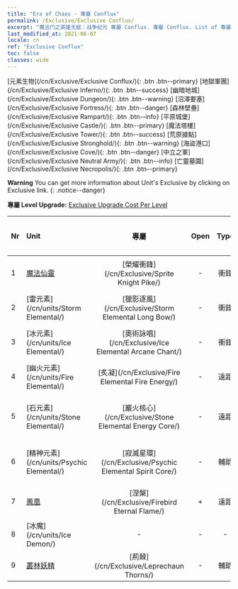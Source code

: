 ```yaml
---
title: "Era of Chaos - 專屬 Conflux"
permalink: /Exclusive/Exclusive Conflux/
excerpt: "魔法门之英雄无敌：战争纪元 專屬 Conflux. 專屬 Conflux. List of 專屬 Conflux in Era of Chaos"
last_modified_at: 2021-06-07
locale: cn
ref: "Exclusive Conflux"
toc: false
classes: wide
---
```

 [元素生物](/cn/Exclusive/Exclusive Conflux/){: .btn .btn--primary} [地獄軍團](/cn/Exclusive/Exclusive Inferno/){: .btn .btn--success} [幽暗地城](/cn/Exclusive/Exclusive Dungeon/){: .btn .btn--warning} [沼澤要塞](/cn/Exclusive/Exclusive Fortress/){: .btn .btn--danger} [森林壁壘](/cn/Exclusive/Exclusive Rampart/){: .btn .btn--info} [平原城堡](/cn/Exclusive/Exclusive Castle/){: .btn .btn--primary} [魔法塔樓](/cn/Exclusive/Exclusive Tower/){: .btn .btn--success} [荒原據點](/cn/Exclusive/Exclusive Stronghold/){: .btn .btn--warning} [海盜港口](/cn/Exclusive/Exclusive Cove/){: .btn .btn--danger} [中立之軍](/cn/Exclusive/Exclusive Neutral Army/){: .btn .btn--info} [亡靈墓園](/cn/Exclusive/Exclusive Necropolis/){: .btn .btn--primary} 

**Warning** You can get more information about Unit's Exclusive by clicking on Exclusive link. 
{: .notice--danger}

 **專屬 Level Upgrade:** [Exclusive Upgrade Cost Per Level](/Exclusive/ExclusiveUpgradeCostPerLevel/)

  | Nr |         Unit        | 專屬 | Open  |    Type   |  Item to Rank UP      |  塗裝   |
  |:---|:--------------------|:-------------:|:-----:|:---------:|:---------------------:|:-------:|
  | 1  | [魔法仙靈](/cn/units/Sprite/) | [榮耀衝鋒](/cn/Exclusive/Sprite Knight Pike/) | - | 衝鋒 | [榮耀衝鋒碎片](/cn/Items/con_916/) | - |
  | 2  | [雷元素](/cn/units/Storm Elemental/) | [獵影逐風](/cn/Exclusive/Storm Elemental Long Bow/) | - | 衝鋒 | [獵影逐風碎片](/cn/Items/con_914/) | - |
  | 3  | [冰元素](/cn/units/Ice Elemental/) | [奧術詠唱](/cn/Exclusive/Ice Elemental Arcane Chant/) | - | 衝鋒 | [奧術詠唱碎片](/cn/Items/con_915/) | - |
  | 4  | [幽火元素](/cn/units/Fire Elemental/) | [炙凝](/cn/Exclusive/Fire Elemental Fire Energy/) | - | 遠距 | [炙凝碎片](/cn/Items/con_998/) | [炙凝特效塗裝](/cn/Items/con_666/) |
  | 5  | [石元素](/cn/units/Stone Elemental/) | [巖火核心](/cn/Exclusive/Stone Elemental Energy Core/) | - | 遠距 | [巖火核心碎片](/cn/Items/con_999/) | [巖火核心特效塗裝](/cn/Items/con_667/) |
  | 6  | [精神元素](/cn/units/Psychic Elemental/) | [寂滅星環](/cn/Exclusive/Psychic Elemental Spirit Core/) | - | 輔助 | [寂滅星環碎片](/cn/Items/con_1000/) | [寂滅星環特效塗裝](/cn/Items/con_668/) |
  | 7  | [鳳凰](/cn/units/Firebird/) | [涅槃](/cn/Exclusive/Firebird Eternal Flame/) | + | 遠距 | [涅槃碎片](/cn/Items/con_1001/) | [涅槃特效塗裝](/cn/Items/con_669/) |
  | 8  | [冰魔](/cn/units/Ice Demon/) | - | - | - | none | none |
  | 9  | [叢林妖精](/cn/units/Leprechaun/) | [荊棘](/cn/Exclusive/Leprechaun Thorns/) | - | 輔助 | - | - |
